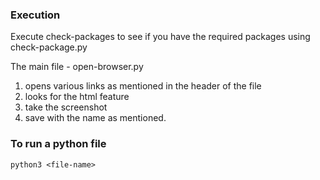 ### Execution
Execute check-packages to see if you have the required packages using check-package.py

The main file - open-browser.py 
1. opens various links as mentioned in the header of the file
2. looks for the html feature
3. take the screenshot
4. save with the name as mentioned.

### To run a python file

```python3 <file-name>```